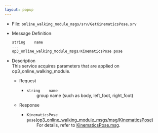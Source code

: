 ```yaml
---
layout: popup
---
```


- File: `online_walking_module_msgs/srv/GetKinematicsPose.srv`

- Message Definition

  ```c
  string    name
  ---
  op3_online_walking_module_msgs/KinematicsPose pose
  ```

- Description  
This service acquires parameters that are applied on op3_online_walking_module.  

  - Request  
    * `string    name`   
&emsp;&emsp; group name (such as body, left_foot, right_foot)

  - Response  
    * `KinematicsPose pose`([op3_online_walking_module_msgs/msg/KinematicsPose])     
&emsp;&emsp; For details, refer to [KinematicsPose.msg].


[op3_online_walking_module_msgs/msg/KinematicsPose]: /docs/en/platform/msgs/op3_KinematicsPose_msg/#op3-kinematicspose-msg
[KinematicsPose.msg]: /docs/en/platform/msgs/op3_KinematicsPose_msg/#op3-kinematicspose-msg
